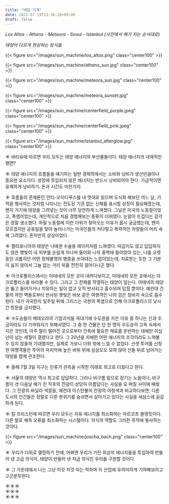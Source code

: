 ```yaml
---
title: "태양-기계"
date: 2023-07-19T13:36:28+09:00
draft: false
---
```


*Los Altos - Athens - Meteora - Seoul - Istanbul (사진에서 해가 지는 순서대로)*

*태양이 다르게 현상하는 방식들*

{{< figure src="/images/sun_machine/los_altos.png" class="center100" >}}

{{< figure src="/images/sun_machine/athens_sun.jpg" class="center100" >}}

{{< figure src="/images/sun_machine/meteora_sun.jpg" class="center100" >}}

{{< figure src="/images/sun_machine/meteora_sunset.jpg" class="center100" >}}

{{< figure src="/images/sun_machine/centerfield_purple.jpeg" class="center100" >}}

{{< figure src="/images/sun_machine/centerfield_pink.jpeg" class="center100" >}}

{{< figure src="/images/sun_machine/istanbul_afterglow.jpg" class="center100" >}}

☀️ 바타유에 따르면 우리 모두는 태양 에너지의 부산물들이다. 태양 에너지의 내재적인 평면?

☀️ 태양 에너지의 흐름들을 얘기하는 일반 경제학에서는 소비와 낭비가 생산만큼이나 중요한 요소이다. 성장에 투입되지 않은 에너지는 반드시 낭비되어야 한다. 가급적이면 유쾌하게 낭비하기. 돈과 시간도 마찬가지.

☀️ 흐름들의 존재론인 안티-오이디푸스를 내 멋대로 읽으며 도식화 해보던 어느 날, 기적을 행사하는 것처럼 나타나는 전도된 기관 없는 신체를 표시할 상징이 필요해졌는데, 왠지 거기에 태양을 그려넣는 것이 너무 당연하게 느껴졌다. 그날은 미국의 노동절이었고, 폭염이었는데, 개인적으로 처음 경험해보는 종류의 더위였다. 눈알이 뜨겁다는 감각은 정말 생소했다. 하필 노동절에 이런 더위가 찾아오는 이유가 몹시 궁금했는데, 왠지 모르겠지만 공휴일을 맞아 놀러나가는 미국인들의 커다랗고 폭력적인 차량들이 머리 속에 그려졌다. 혼자만의 상상이었다.

☀️ 캘리포니아의 태양은 나에겐 수술용 레이저처럼 느껴졌다. 따갑지도 않고 답답하지도 않은 햇빛이 내 피부를 손쉽게 지나쳐 들어와 나의 중핵에 들어앉아 있는, 나를 오랫동안 괴롭히던 어떤 정체불명의 병증을 쏘아대는 느낌이었는데, 치료받는 듯한 그 기분이 싫지 않아서 그늘 없는 거리 위를 천천히 걸어다니곤 했다.

☀️ 아크로폴리스에서는 아테네의 모든 곳이 내려다보이고, 아테네의 모든 곳에서는 아크로폴리스를 바라볼 수 있다. 그리고 그 전체를 작열하는 태양이 덮는다. 아테네의 태양은 뚫고 들어가거나 치유하는 일이 없고 오직 반사되고 흡수되며 덥힐 뿐이다. 예컨대 건물의 하얀 벽들로부터 반사된 햇빛은 바보 같은 여행객인 나의 검은 청바지 속으로 흡수된다. 내가 귀국한지 일주일 뒤에 그리스는 극한의 폭염으로 인해 아크로폴리스의 낮시간 방문을 금지했다.

☀️ 수도승들이 메테오라의 기암괴석들 꼭대기에 수도원을 지은 이유 중 하나는 신과 조금이라도 더 가까워지기 위해서였다. 그 중 한 건물은 단 한 명의 수도승이 고독 속에서 지은 것인데, 아주 멀리 떨어진 곳으로부터 건축에 필요한 재료를 운반하는 데에만 이십 년이 넘는 세월이 걸렸다고 한다. 그 20년을 지배한 어떤 에너지의 조각이라도 느껴볼 수 있지 않을까 기대했지만, 실제로 가보니 더위 밖에 느낄 수 없었다. 선셋 투어를 신청한 여행객들은 투어의 마지막에 높은 바위 위에 삼삼오오 모여 앉아 산들 뒤로 넘어가는 태양을 함께 관조한다.

☀️ 올해 7월 3일 지구는 인류가 관측을 시작한 이래로 최고로 더웠다고 한다.

☀️ 서울의 태양은 역시 최고로 답답하다. 그러나 비구름 밑으로 잠기는 노을이나, 비구름이 갠 다음날 해가 진 직후의 잔광이 상당히 아름답다는 사실을 요 며칠 사이에 배웠다. 그 잔광의 바닐라 색깔을, 예컨대 이스탄불의 잔광의 야청색과 비교하다보면, 다른 도시의 인간들은 정말로 다른 분위기를 숨쉬면서 살아가고 있다는 사실을 새삼스레 실감하게 된다.

☀️ 칼 프리스턴에 따르면 우리 모두는 자유 에너지를 최소화하는 마르코프 블랭킷이다. 다른 말로 예측 오류를 최소화하는 시스템이다. 의식의 역할도 그러한 목적에 봉사하는 것이다.

{{< figure src="/images/sun_machine/joscha_bach.png" class="center100" >}}

☀️ 우리가 더위로 멸망하기 전에, 어쩌면 우리가 가진 최상의 에너지들을 투입하여 만들어 낸 고급 의식이, 태양이 만들어 낸 저급 의식인 우리를 구원할 것이다.

☀️ 그 가운데에서 나는 그냥 이것 저것 아는 척하며 이 산업에 유의미하게 기여해보려고 고군분투한다.

☀️☀️☀️  
☀️☀️☀️  
☀️☀️☀️  